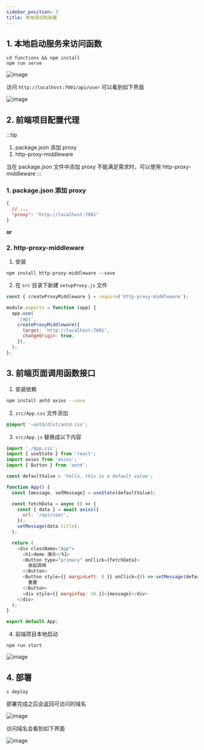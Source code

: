 ```yaml
---
sidebar_position: 3
title: 本地调试和部署
---
```


## 1. 本地启动服务来访问函数

```
cd functions && npm install
npm run serve
```

![image](https://gw.alicdn.com/imgextra/i4/O1CN01t4Rsnm1du9lJtBxYw_!!6000000003795-2-tps-1000-275.png)

访问 `http://localhost:7001/api/user` 可以看到如下界面

![image](https://gw.alicdn.com/imgextra/i3/O1CN01YVj5QT1ruWhdV5XH9_!!6000000005691-2-tps-1000-127.png)

## 2. 前端项目配置代理

:::tip

1. package.json 添加 proxy
2. http-proxy-middleware

当在 package.json 文件中添加 proxy 不能满足需求时，可以使用 http-proxy-middleware
:::

### 1. package.json 添加 proxy

```json
{
  // ...
  "proxy": "http://localhost:7001"
}
```

<strong>or</strong>

### 2. http-proxy-middleware

1. 安装

```base npm2yarn
npm install http-proxy-middleware --save
```

2. 在 `src` 目录下新建 `setupProxy.js` 文件

```js
const { createProxyMiddleware } = require('http-proxy-middleware');

module.exports = function (app) {
  app.use(
    '/api',
    createProxyMiddleware({
      target: 'http://localhost:7001',
      changeOrigin: true,
    }),
  );
};
```

## 3. 前端页面调用函数接口

1. 安装依赖

```bash npm2yarn
npm install antd axios --save
```

2. `src/App.css` 文件添加

```css
@import '~antd/dist/antd.css';
```

3. `src/App.js` 替换成以下内容

```js
import './App.css';
import { useState } from 'react';
import axios from 'axios';
import { Button } from 'antd';

const defaultValue = 'hello, this is a default value';

function App() {
  const [message, setMessage] = useState(defaultValue);

  const fetchData = async () => {
    const { data } = await axios({
      url: '/api/user',
    });
    setMessage(data.title);
  };

  return (
    <div className="App">
      <h1>demo 演示</h1>
      <Button type="primary" onClick={fetchData}>
        发起调用
      </Button>
      <Button style={{ marginLeft: 8 }} onClick={() => setMessage(defaultValue)}>
        重置
      </Button>
      <div style={{ marginTop: 16 }}>{message}</div>
    </div>
  );
}

export default App;
```

4. 前端项目本地启动

```
npm run start
```

![image](https://gw.alicdn.com/imgextra/i1/O1CN01el66Jr1dsKB79Wz1d_!!6000000003791-1-tps-997-479.gif)

## 4. 部署

```
s deploy
```

部署完成之后会返回可访问的域名

![image](https://gw.alicdn.com/imgextra/i4/O1CN01thwoMx28rdfqNUxHX_!!6000000007986-2-tps-1000-296.png)

访问域名会看到如下界面

![image](https://gw.alicdn.com/imgextra/i3/O1CN01rCSybz1Q5Eiwy1zwv_!!6000000001924-1-tps-997-479.gif)
